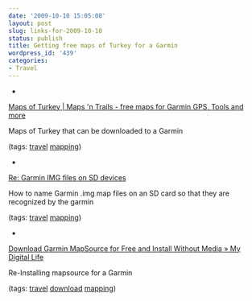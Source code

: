 ```yaml
---
date: '2009-10-10 15:05:08'
layout: post
slug: links-for-2009-10-10
status: publish
title: Getting free maps of Turkey for a Garmin
wordpress_id: '439'
categories:
- Travel
---
```


  *


[Maps of Turkey | Maps 'n Trails - free maps for Garmin GPS, Tools and more](http://www.mapsntrails.com/en/turkey/maps-vector/item-868)


Maps of Turkey that can be downloaded to a Garmin


(tags: [travel](http://delicious.com/eob/travel) [mapping](http://delicious.com/eob/mapping))


  *


[Re: Garmin IMG files on SD devices](http://sci.tech-archive.net/Archive/sci.geo.satellite-nav/2007-06/msg00297.html)


How to name Garmin .img map files on an SD card so that they are recognized by the garmin


(tags: [travel](http://delicious.com/eob/travel) [mapping](http://delicious.com/eob/mapping))


  *


[Download Garmin MapSource for Free and Install Without Media » My Digital Life](http://www.mydigitallife.info/2008/01/31/download-garmin-mapsource-for-free-and-install-without-media/)


Re-Installing mapsource for  a Garmin


(tags: [travel](http://delicious.com/eob/travel) [download](http://delicious.com/eob/download) [mapping](http://delicious.com/eob/mapping))



